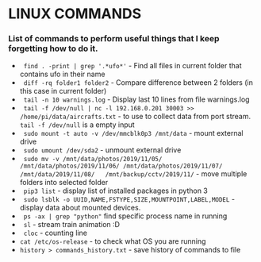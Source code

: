 # LINUX COMMANDS
### List of commands to perform useful things that I keep forgetting how to do it.

* ``` find . -print | grep '.*ufo*'``` - Find all files in current folder that contains ufo in their name
* ``` diff -rq folder1 folder2``` - Compare difference between 2 folders (in this case in current folder)
* ``` tail -n 10 warnings.log``` - Display last 10 lines from file warnings.log
* ``` tail -f /dev/null | nc -l 192.168.0.201 30003 >> /home/pi/data/aircrafts.txt``` - to use to collect data from port stream. `tail -f /dev/null` is a empty input 
* ``` sudo mount -t auto -v /dev/mmcblk0p3 /mnt/data``` - mount external drive
* ``` sudo umount /dev/sda2``` - unmount external drive
* ``` sudo mv -v /mnt/data/photos/2019/11/05/ /mnt/data/photos/2019/11/06/ /mnt/data/photos/2019/11/07/ /mnt/data/2019/11/08/   /mnt/backup/cctv/2019/11/``` - move multiple folders into selected folder 
* ``` pip3 list``` - display list of installed packages in python 3
* ``` sudo lsblk -o UUID,NAME,FSTYPE,SIZE,MOUNTPOINT,LABEL,MODEL``` - display data about mounted devices.
* ```  ps -ax | grep "python" ``` find specific process name in running
* ``` sl``` - stream train animation :D
* ``` cloc``` - counting line 
* ```cat /etc/os-release```  - to check what OS you are running
*  `history > commands_history.txt` - save history of commands to file
